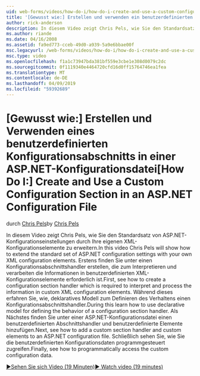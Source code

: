 ```yaml
---
uid: web-forms/videos/how-do-i/how-do-i-create-and-use-a-custom-configuration-section-in-an-aspnet-configuration-file
title: '[Gewusst wie:] Erstellen und verwenden ein benutzerdefinierten Konfigurationsabschnitts in einer ASP.NET-Konfigurationsdatei | Microsoft-Dokumentation'
author: rick-anderson
description: In diesem Video zeigt Chris Pels, wie Sie den Standardsatz von ASP.NET-Konfigurationseinstellungen durch Ihre eigenen XML-Konfigurationselemente zu erweitern. Zunächst sehen wie...
ms.author: riande
ms.date: 04/16/2008
ms.assetid: fa9ed773-cceb-49d0-a939-5a9e6bbae00f
msc.legacyurl: /web-forms/videos/how-do-i/how-do-i-create-and-use-a-custom-configuration-section-in-an-aspnet-configuration-file
msc.type: video
ms.openlocfilehash: f1a1c73947bda381bf559e3cbe1e308d0079c2dc
ms.sourcegitcommit: 0f1119340e4464720cfd16d0ff15764746ea1fea
ms.translationtype: MT
ms.contentlocale: de-DE
ms.lasthandoff: 04/09/2019
ms.locfileid: "59392689"
---
```

# <a name="how-do-i-create-and-use-a-custom-configuration-section-in-an-aspnet-configuration-file"></a><span data-ttu-id="6c41e-104">[Gewusst wie:] Erstellen und Verwenden eines benutzerdefinierten Konfigurationsabschnitts in einer ASP.NET-Konfigurationsdatei</span><span class="sxs-lookup"><span data-stu-id="6c41e-104">[How Do I:] Create and Use a Custom Configuration Section in an ASP.NET Configuration File</span></span>

<span data-ttu-id="6c41e-105">durch [Chris Pels](https://twitter.com/chrispels)</span><span class="sxs-lookup"><span data-stu-id="6c41e-105">by [Chris Pels](https://twitter.com/chrispels)</span></span>

<span data-ttu-id="6c41e-106">In diesem Video zeigt Chris Pels, wie Sie den Standardsatz von ASP.NET-Konfigurationseinstellungen durch Ihre eigenen XML-Konfigurationselemente zu erweitern.</span><span class="sxs-lookup"><span data-stu-id="6c41e-106">In this video Chris Pels will show how to extend the standard set of ASP.NET configuration settings with your own XML configuration elements.</span></span> <span data-ttu-id="6c41e-107">Erstens finden Sie unter einen Konfigurationsabschnittshandler erstellen, die zum Interpretieren und verarbeiten die Informationen in benutzerdefinierten XML-Konfigurationselemente erforderlich ist.</span><span class="sxs-lookup"><span data-stu-id="6c41e-107">First, see how to create a configuration section handler which is required to interpret and process the information in custom XML configuration elements.</span></span> <span data-ttu-id="6c41e-108">Während dieses erfahren Sie, wie, deklaratives Modell zum Definieren des Verhaltens einen Konfigurationsabschnittshandler.</span><span class="sxs-lookup"><span data-stu-id="6c41e-108">During this learn how to use declarative model for defining the behavior of a configuration section handler.</span></span> <span data-ttu-id="6c41e-109">Als Nächstes finden Sie unter einer ASP.NET-Konfigurationsdatei einen benutzerdefinierten Abschnittshandler und benutzerdefinierte Elemente hinzufügen.</span><span class="sxs-lookup"><span data-stu-id="6c41e-109">Next, see how to add a custom section handler and custom elements to an ASP.NET configuration file.</span></span> <span data-ttu-id="6c41e-110">Schließlich sehen Sie, wie Sie die benutzerdefinierten Konfigurationsdaten programmgesteuert zugreifen.</span><span class="sxs-lookup"><span data-stu-id="6c41e-110">Finally, see how to programmatically access the custom configuration data.</span></span>

[<span data-ttu-id="6c41e-111">&#9654;Sehen Sie sich Video (19 Minuten)</span><span class="sxs-lookup"><span data-stu-id="6c41e-111">&#9654; Watch video (19 minutes)</span></span>](https://channel9.msdn.com/Blogs/ASP-NET-Site-Videos/how-do-i-create-and-use-a-custom-configuration-section-in-an-aspnet-configuration-file)
